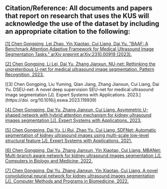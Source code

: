 ## Citation/Reference: All documents and papers that report on research that uses the KUS will acknowledge the use of the dataset by including an appropriate citation to the following:
[[1]	Chen Gongping, Lei Zhao, Yin Xiaotao, Cui Liang, Dai Yu. "BAAF: A Benchmark Attention Adaptive Framework for Medical Ultrasound Image Segmentation Tasks." arXiv preprint arXiv:2310.00919 (2023).]( https://doi.org/10.48550/arXiv.2310.00919 )

[[2]	Chen Gongping, Li Lei, Dai Yu, Zhang Jianxun. NU-net: Rethinking the unpretentious U-net for medical ultrasound image segmentation. Pattern Recognition, 2023.](https://doi.org/10.1016/j.patcog.2023.109728)

[[3]	Chen Gongping, Liu Yuming, Qian Jiang, Zhang Jianxun, Cui Liang, Dai Yu. DSEU-net: A novel deep supervision SEU-net for medical ultrasound image segmentation [J]. Expert Systems with Applications. 2023.](https://doi. org/10.1016/j.eswa.2023.119939)

[[4]	Chen Gongping, Dai Yu, Zhang Jianxun, Cui Liang. Asymmetric U-shaped network with hybrid attention mechanism for kidney ultrasound images segmentation [J]. Expert Systems with Applications. 2023.](https://doi.org/10.1016/j.eswa.2022.118847)

[[5]	Chen Gongping, Dai Yu, Li Rui, Zhao Yu, Cui Liang. SDFNet: Automatic segmentation of kidney ultrasound images using multi-scale low-level structural feature [J]. Expert Systems with Applications. 2021.](http://dx.doi.org/10.1016/j.eswa.2021.115619)

[[6]	Chen Gongping, Dai Yu, Zhang Jianxun, Yin Xiaotao, Cui Liang. MBANet: Multi-branch aware network for kidney ultrasound images segmentation [J]. Computers in Biology and Medicine, 2022.](https://doi.org/10.1016/j.compbiomed.2021.105140)

[[7]	Chen Gongping, Dai Yu, Zhang Jianxun, Yin Xiaotao, Cui Liang. A novel convolutional neural network for kidney ultrasound images segmentation [J]. Computer Methods and Programs in Biomedicine, 2022.](https://doi.org/10.1016/j.cmpb.2022.106712)


